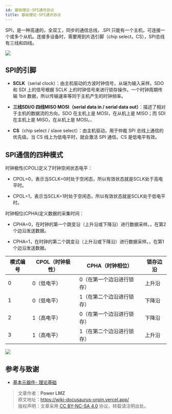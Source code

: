 ```yaml
---
id: 基础理论-SPI通讯协议
title: 基础理论-SPI通讯协议
---
```


SPI，是一种高速的，全双工，同步的通信总线，.SPI 只能有一个主机，可连接一个或多个从机。连接多设备时，需要用到片选引脚（chip select，CS），SPI总线有三线和四线。

![](https://wiki-media-1253965369.cos.ap-guangzhou.myqcloud.com/img/20210911095950.png)

## SPI的引脚

- **SCLK**（serial clock）：由主机驱动的方波时钟信号，从端为输入采样。SDO 和 SDI 上的信号根据 SCLK 上的时钟信号来进行锁存操作。一个时钟周期传输 1bit 数据，所以传输速率等同于主机产生的时钟频率。

- **三线SDI/O 四线MISO MOSI（serial data in / serial data out）**：描述了相对于主机的数据流的方向，SDO 在主机上是 MOSI，在从机上是 MISO；而 SDI 在主机上是 MISO，在从机上是 MOSI。、

- **CS**（chip select / slave select）：由主机驱动，用于仲裁 SPI 总线上通信的优先级。当 CS 线上为低电平时，就会激活 SPI 通信。CS 是低电平有效。

## SPI通信的四种模式

时钟极性(CPOL)定义了时钟空闲状态电平：

- CPOL=0，表示当SCLK=0时处于空闲态，所以有效状态就是SCLK处于高电平时。

- CPOL=1，表示当SCLK=1时处于空闲态，所以有效状态就是SCLK处于低电平时。

时钟相位(CPHA)定义数据的采集时间：

- CPHA=0，在时钟的第一个跳变沿（上升沿或下降沿）进行数据采样。，在第2个边沿发送数据。

- CPHA=1，在时钟的第二个跳变沿（上升沿或下降沿）进行数据采样。，在第1个边沿发送数据。

| 模式编号 | CPOL（时钟极性） | CPHA（时钟相位）          | 锁存边沿 |
| -------- | ---------------- | ------------------------- | -------- |
| 0        | 0（低电平）      | 0（在第一个边沿进行锁存） | 上升沿   |
| 1        | 0（低电平）      | 1（在第二个边沿进行锁存） | 下降沿   |
| 2        | 1（高电平）      | 0（在第一个边沿进行锁存） | 下降沿   |
| 3        | 1（高电平）      | 1（在第二个边沿进行锁存） | 上升沿   |

![](https://wiki-media-1253965369.cos.ap-guangzhou.myqcloud.com/img/20211026162028.png)

## 参考与致谢

- [基本元器件- 理论基础](https://wiki-power.com)

> 文章作者：**Power LMZ**  
> 原文地址：https://wiki-docusaurus-orpin.vercel.app/  
> 版权声明：文章采用 [CC BY-NC-SA 4.0](https://creativecommons.org/licenses/by/4.0/deed.zh) 协议，转载请注明出处。
